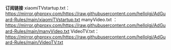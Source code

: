 **订阅链接**
xiaomiTVstartup.txt：  https://mirror.ghproxy.com/https://raw.githubusercontent.com/hellolgj/AdGuard-Rules/main/xiaomiTVstartup.txt
manyVideo.txt	：       https://mirror.ghproxy.com/https://raw.githubusercontent.com/hellolgj/AdGuard-Rules/main/manyVideo.txt
VideoTV.txt：          https://mirror.ghproxy.com/https://raw.githubusercontent.com/hellolgj/AdGuard-Rules/main/VideoTV.txt
